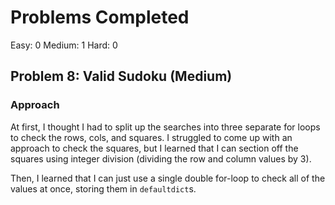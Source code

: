 # Problems Completed
Easy: 0
Medium: 1
Hard: 0

## Problem 8: Valid Sudoku (Medium)

### Approach

At first, I thought I had to split up the searches into three separate for loops to check the rows, cols, and
squares. I struggled to come up with an approach to check the squares, but I learned that I can section off the
squares using integer division (dividing the row and column values by 3).

Then, I learned that I can just use a single double for-loop to check all of the values at once, storing them
in `defaultdict`s.